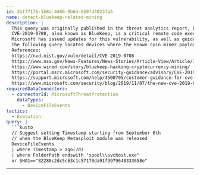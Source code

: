 ```yaml
---
id: 2bf77176-1b8a-4466-9b64-6b9fd4023fa5
name: detect-bluekeep-related-mining
description: |
  This query was originally published in the threat analytics report, Exploitation of CVE-2019-0708 (BlueKeep).
  CVE-2019-0708, also known as BlueKeep, is a critical remote code execution vulnerability involving RDP. Soon after its disclosure, the NSA issued a rare advisory about this vulnerability, out of concern that it could be used to quickly spread malware. Attackers have since used this vulnerability to install cryptocurrency miners on targets.
  Microsoft has issued updates for this vulnerability, as well as guidance for protecting operating systems that we no longer support. Microsoft Defender ATP also contains behavioral detections for defending against this threat.
  The following query locates devices where the known coin miner payload was dropped.
  References:
  https://nvd.nist.gov/vuln/detail/CVE-2019-0708
  https://www.nsa.gov/News-Features/News-Stories/Article-View/Article/1865726/nsa-cybersecurity-advisory-patch-remote-desktop-services-on-legacy-versions-of/
  https://www.wired.com/story/bluekeep-hacking-cryptocurrency-mining/
  https://portal.msrc.microsoft.com/security-guidance/advisory/CVE-2019-0708
  https://support.microsoft.com/help/4500705/customer-guidance-for-cve-2019-0708
  https://www.microsoft.com/security/blog/2019/11/07/the-new-cve-2019-0708-rdp-exploit-attacks-explained/
requiredDataConnectors:
  - connectorId: MicrosoftThreatProtection
    dataTypes:
      - DeviceFileEvents
tactics:
  - Execution
query: |-
  ```kusto
  // Suggest setting Timestamp starting from September 6th
  // when the BlueKeep Metasploit module was released
  DeviceFileEvents
  | where Timestamp > ago(7d)
  | where FolderPath endswith "spool\\svchost.exe"
  or SHA1=="82288c2dc5c63c1c57170da91f9979648333658e"
  ```
---
```


